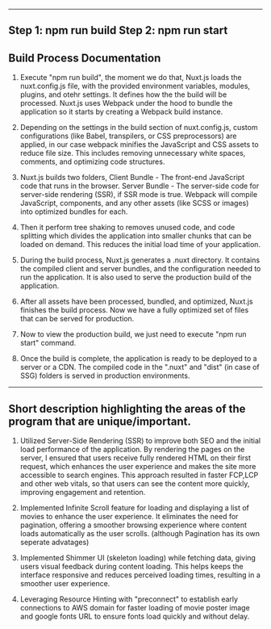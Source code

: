 -----------------------------------------------------------------------------------
Step 1: npm run build
Step 2: npm run start
------------------------------------------------------------------------------------
Build Process Documentation
------------------------------------------------------------------------------------
1. Execute "npm run build", the moment we do that, Nuxt.js loads the nuxt.config.js file, with the provided environment variables, modules, plugins, and otehr settings. It defines how the the build will be processed. Nuxt.js uses Webpack under the hood to bundle the application so it starts by creating a Webpack build instance.

2. Depending on the settings in the build section of nuxt.config.js, custom configurations (like Babel, transpilers, or CSS preprocessors) are applied, in our case webpack minifies the JavaScript and CSS assets to reduce file size. This includes removing unnecessary white spaces, comments, and optimizing code structures.

3. Nuxt.js builds two folders,
Client Bundle - The front-end JavaScript code that runs in the browser.
Server Bundle - The server-side code for server-side rendering (SSR), if SSR mode is true.
Webpack will compile JavaScript, components, and any other assets (like SCSS or images) into optimized bundles for each.

4. Then it perform tree shaking to removes unused code, and code splitting which divides the application into smaller chunks that can be loaded on demand. This reduces the initial load time of your application.

5. During the build process, Nuxt.js generates a .nuxt directory. It contains the compiled client and server bundles, and the configuration needed to run the application. It is also used to serve the production build of the application.

6. After all assets have been processed, bundled, and optimized, Nuxt.js finishes the build process. Now we have a fully optimized set of files that can be served for production.

7. Now to view the production build, we just need to execute "npm run start" command.

8. Once the build is complete, the application is ready to be deployed to a server or a CDN. The compiled code in the ".nuxt" and "dist" (in case of SSG) folders is served in production environments.

----------------------------------------------------------------------------------
Short description highlighting the areas of the program that are unique/important.
----------------------------------------------------------------------------------
1. Utilized Server-Side Rendering (SSR) to improve both SEO and the initial load performance of the application. By rendering the pages on the server, I ensured that users receive fully rendered HTML on their first request, which enhances the user experience and makes the site more accessible to search engines. This approach resulted in faster FCP,LCP and other web vitals, so that users can see the content more quickly, improving engagement and retention.

2. Implemented Infinite Scroll feature for loading and displaying a list of movies to enhance the user experience. It eliminates the need for pagination, offering a smoother browsing experience where content loads automatically as the user scrolls. (although Pagination has its own seperate advatages)

3. Implemented Shimmer UI (skeleton loading) while fetching data, giving users visual feedback during content loading. This helps keeps the interface responsive and reduces perceived loading times, resulting in a smoother user experience.

4. Leveraging Resource Hinting with "preconnect" to establish early connections to AWS domain for faster loading of movie poster image and google fonts URL to ensure fonts load quickly and without delay.
